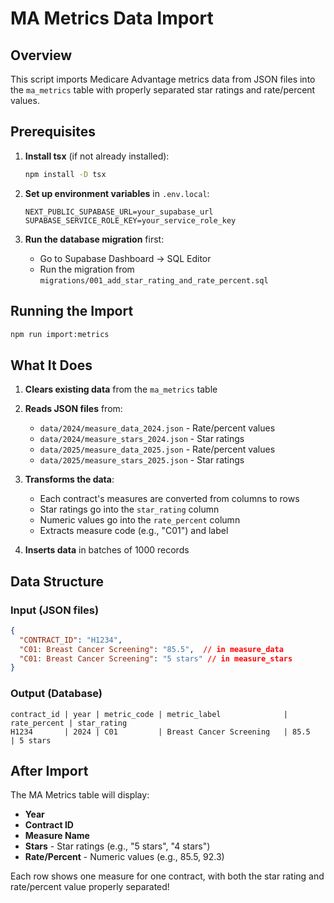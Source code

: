 # MA Metrics Data Import

## Overview

This script imports Medicare Advantage metrics data from JSON files into the `ma_metrics` table with properly separated star ratings and rate/percent values.

## Prerequisites

1. **Install tsx** (if not already installed):
   ```bash
   npm install -D tsx
   ```

2. **Set up environment variables** in `.env.local`:
   ```
   NEXT_PUBLIC_SUPABASE_URL=your_supabase_url
   SUPABASE_SERVICE_ROLE_KEY=your_service_role_key
   ```

3. **Run the database migration** first:
   - Go to Supabase Dashboard → SQL Editor
   - Run the migration from `migrations/001_add_star_rating_and_rate_percent.sql`

## Running the Import

```bash
npm run import:metrics
```

## What It Does

1. **Clears existing data** from the `ma_metrics` table
2. **Reads JSON files** from:
   - `data/2024/measure_data_2024.json` - Rate/percent values
   - `data/2024/measure_stars_2024.json` - Star ratings
   - `data/2025/measure_data_2025.json` - Rate/percent values
   - `data/2025/measure_stars_2025.json` - Star ratings

3. **Transforms the data**:
   - Each contract's measures are converted from columns to rows
   - Star ratings go into the `star_rating` column
   - Numeric values go into the `rate_percent` column
   - Extracts measure code (e.g., "C01") and label

4. **Inserts data** in batches of 1000 records

## Data Structure

### Input (JSON files)
```json
{
  "CONTRACT_ID": "H1234",
  "C01: Breast Cancer Screening": "85.5",  // in measure_data
  "C01: Breast Cancer Screening": "5 stars" // in measure_stars
}
```

### Output (Database)
```
contract_id | year | metric_code | metric_label              | rate_percent | star_rating
H1234       | 2024 | C01         | Breast Cancer Screening   | 85.5         | 5 stars
```

## After Import

The MA Metrics table will display:
- **Year**
- **Contract ID**
- **Measure Name**
- **Stars** - Star ratings (e.g., "5 stars", "4 stars")
- **Rate/Percent** - Numeric values (e.g., 85.5, 92.3)

Each row shows one measure for one contract, with both the star rating and rate/percent value properly separated!
